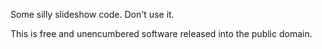 Some silly slideshow code. Don't use it.

This is free and unencumbered software released into the public domain.
